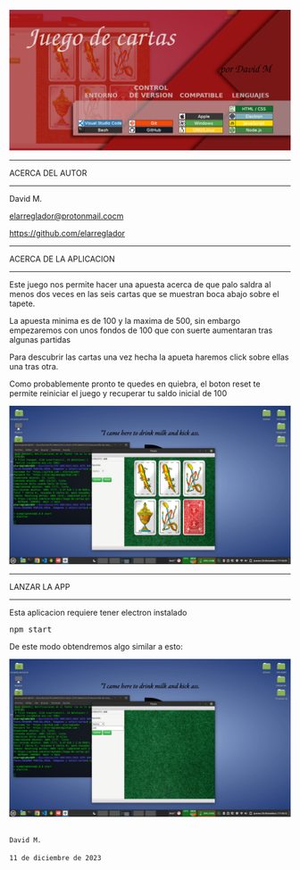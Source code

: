 ![Imagen](https://github.com/elarreglador/Juego-de-cartas/blob/main/SCREENSHOTS/Social%20preview.png)


************************************
ACERCA DEL AUTOR
************************************

David M.

elarreglador@protonmail.cocm

https://github.com/elarreglador


************************************
ACERCA DE LA APLICACION
************************************
Este juego nos permite hacer una apuesta acerca de que palo saldra al menos dos veces en las seis cartas
que se muestran boca abajo sobre el tapete.

La apuesta minima es de 100 y la maxima de 500, sin embargo empezaremos con unos fondos de 100 que con suerte
aumentaran tras algunas partidas

Para descubrir las cartas una vez hecha la apueta haremos click sobre ellas una tras otra.

Como probablemente pronto te quedes en quiebra, el boton reset te permite reiniciar el juego y recuperar tu
saldo inicial de 100


![Imagen](https://github.com/elarreglador/Juego-de-cartas/blob/main/SCREENSHOTS/Captura%20de%20pantalla%20de%202023-12-28%2017-18-25.png)


************************************
LANZAR LA APP 
************************************

Esta aplicacion requiere tener electron instalado

<pre>
npm start
</pre>

De este modo obtendremos algo similar a esto:

![Imagen](https://github.com/elarreglador/Juego-de-cartas/blob/main/SCREENSHOTS/Captura%20de%20pantalla%20de%202023-12-28%2017-18-13.png)



                                                                                            David M.
                                                                             11 de diciembre de 2023


